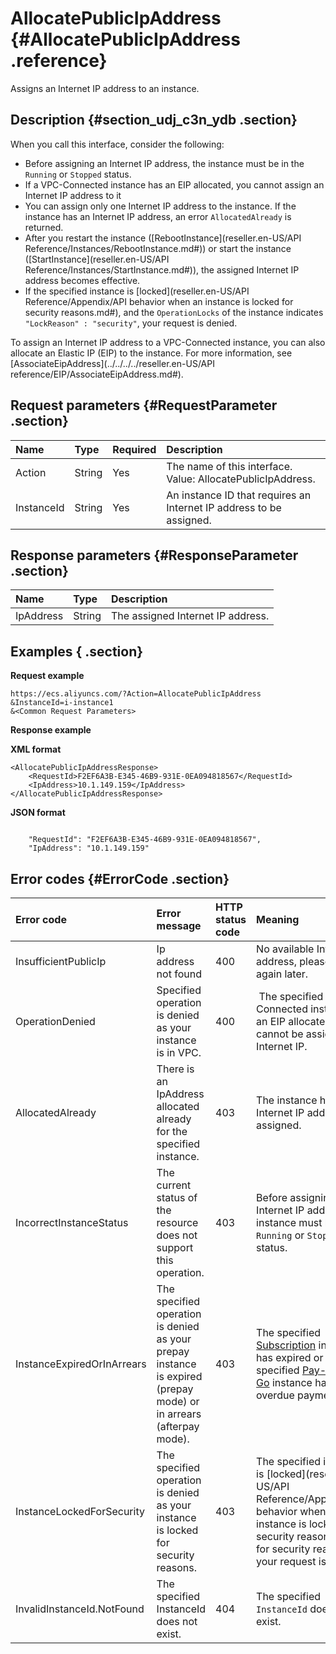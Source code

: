 # AllocatePublicIpAddress {#AllocatePublicIpAddress .reference}

Assigns an Internet IP address to an instance.

## Description {#section_udj_c3n_ydb .section}

When you call this interface, consider the following:

-   Before assigning an Internet IP address, the instance must be in the `Running` or `Stopped` status.
-   If a VPC-Connected instance has an EIP allocated, you cannot assign an Internet IP address to it
-   You can assign only one Internet IP address to the instance. If the instance has an Internet IP address, an error `AllocatedAlready` is returned.
-   After you restart the instance \([RebootInstance](reseller.en-US/API Reference/Instances/RebootInstance.md#)\) or start the instance \([StartInstance](reseller.en-US/API Reference/Instances/StartInstance.md#)\), the assigned Internet IP address becomes effective.
-   If the specified instance is [locked](reseller.en-US/API Reference/Appendix/API behavior when an instance is locked for security reasons.md#), and the `OperationLocks` of the instance indicates `"LockReason" : "security"`, your request is denied.

To assign an Internet IP address to a VPC-Connected instance, you can also allocate an Elastic IP \(EIP\) to the instance. For more information, see [AssociateEipAddress](../../../../reseller.en-US/API reference/EIP/AssociateEipAddress.md#).

## Request parameters {#RequestParameter .section}

|Name|Type|Required|Description|
|:---|:---|:-------|:----------|
|Action|String|Yes|The name of this interface. Value: AllocatePublicIpAddress.|
|InstanceId|String|Yes|An instance ID that requires an Internet IP address to be assigned.|

## Response parameters {#ResponseParameter .section}

|Name|Type|Description|
|:---|:---|:----------|
|IpAddress|String|The assigned Internet IP address.|

## Examples { .section}

**Request example** 

```
https://ecs.aliyuncs.com/?Action=AllocatePublicIpAddress
&InstanceId=i-instance1
&<Common Request Parameters>
```

**Response example** 

**XML format**

```
<AllocatePublicIpAddressResponse>
    <RequestId>F2EF6A3B-E345-46B9-931E-0EA094818567</RequestId>
    <IpAddress>10.1.149.159</IpAddress>
</AllocatePublicIpAddressResponse>
```

**JSON format** 

```

    "RequestId": "F2EF6A3B-E345-46B9-931E-0EA094818567",
    "IpAddress": "10.1.149.159"

```

## Error codes {#ErrorCode .section}

|Error code|Error message|HTTP status code|Meaning|
|:---------|:------------|:---------------|:------|
|InsufficientPublicIp|Ip address not found|400|No available Internet IP address, please try again later.|
|OperationDenied|Specified operation is denied as your instance is in VPC.|400| The specified VPC-Connected instance has an EIP allocated and cannot be assigned an Internet IP.|
|AllocatedAlready|There is an IpAddress allocated already for the specified instance.|403|The instance has an Internet IP address assigned.|
|IncorrectInstanceStatus|The current status of the resource does not support this operation.|403|Before assigning an Internet IP address, the instance must be in the `Running` or `Stopped` status.|
|InstanceExpiredOrInArrears|The specified operation is denied as your prepay instance is expired \(prepay mode\) or in arrears \(afterpay mode\).|403|The specified [Subscription](../../../../reseller.en-US/Pricing/Subscription.md#) instance has expired or the specified [Pay-As-You-Go](../../../../reseller.en-US/Pricing/Pay-As-You-Go.md#) instance has an overdue payment.|
|InstanceLockedForSecurity|The specified operation is denied as your instance is locked for security reasons.|403|The specified instance is [locked](reseller.en-US/API Reference/Appendix/API behavior when an instance is locked for security reasons.md#) for security reason, and your request is denied.|
|InvalidInstanceId.NotFound|The specified InstanceId does not exist.|404|The specified `InstanceId` does not exist.|


